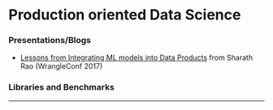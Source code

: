 # Production oriented Data Science

### Presentations/Blogs

- [Lessons from Integrating ML models into Data Products](https://www.slideshare.net/SharathRao6/wrangleconf-2017-lessons-from-integrating-ml-models-into-data-products) from Sharath Rao (WrangleConf 2017)

### Libraries and Benchmarks

----
